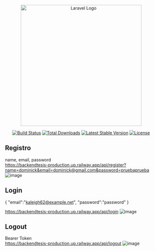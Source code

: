 <p align="center"><a href="https://laravel.com" target="_blank"><img src="https://raw.githubusercontent.com/laravel/art/master/logo-lockup/5%20SVG/2%20CMYK/1%20Full%20Color/laravel-logolockup-cmyk-red.svg" width="400" alt="Laravel Logo"></a></p>

<p align="center">
<a href="https://github.com/laravel/framework/actions"><img src="https://github.com/laravel/framework/workflows/tests/badge.svg" alt="Build Status"></a>
<a href="https://packagist.org/packages/laravel/framework"><img src="https://img.shields.io/packagist/dt/laravel/framework" alt="Total Downloads"></a>
<a href="https://packagist.org/packages/laravel/framework"><img src="https://img.shields.io/packagist/v/laravel/framework" alt="Latest Stable Version"></a>
<a href="https://packagist.org/packages/laravel/framework"><img src="https://img.shields.io/packagist/l/laravel/framework" alt="License"></a>
</p>

## Registro

name, email, password <br>
https://backendtesis-production.up.railway.app/api/register?name=dominick&email=dominick@gmail.com&password=pruebaprueba
![image](https://github.com/BryanTnz/backendTesis/assets/66330281/0a9cf899-c742-4f5a-840a-35405bf290ee)


## Login

{
    "email":"kaleigh62@example.net",
    "password":"password"
}<br>

https://backendtesis-production.up.railway.app/api/login
![image](https://github.com/BryanTnz/backendTesis/assets/66330281/5bcf2e05-88b6-43e4-bc3f-541b93aca336)


## Logout

Bearer Token<br>
https://backendtesis-production.up.railway.app/api/logout
![image](https://github.com/BryanTnz/backendTesis/assets/66330281/2cab2ecf-191e-4842-b2ba-06290a702722)

